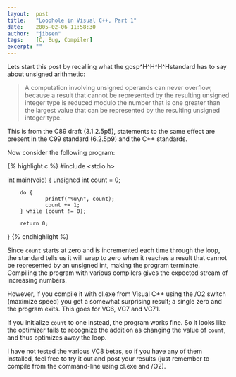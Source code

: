 ```yaml
---
layout:  post
title:   "Loophole in Visual C++, Part 1"
date:    2005-02-06 11:58:30
author:  "jibsen"
tags:    [C, Bug, Compiler]
excerpt: ""
---
```

Lets start this post by recalling what the gosp^H^H^H^Hstandard has to say
about unsigned arithmetic:

> A computation involving unsigned operands can never overflow, because a
> result that cannot be represented by the resulting unsigned integer type is
> reduced modulo the number that is one greater than the largest value that
> can be represented by the resulting unsigned integer type.

This is from the C89 draft (3.1.2.5p5), statements to the same effect are
present in the C99 standard (6.2.5p9) and the C++ standards.

Now consider the following program:

{% highlight c %}
#include <stdio.h>

int main(void)
{
        unsigned int count = 0;

        do {
                printf("%u\n", count);
                count += 1;
        } while (count != 0);

        return 0;
}
{% endhighlight %}

Since `count` starts at zero and is incremented each time through the loop,
the standard tells us it will wrap to zero when it reaches a result that
cannot be represented by an unsigned int, making the program terminate.
Compiling the program with various compilers gives the expected stream of
increasing numbers.

However, if you compile it with cl.exe from Visual C++ using the /O2 switch
(maximize speed) you get a somewhat surprising result; a single zero and the
program exits. This goes for VC6, VC7 and VC71.

If you initialize `count` to one instead, the program works fine. So it looks
like the optimizer fails to recognize the addition as changing the value of
`count`, and thus optimizes away the loop.

I have not tested the various VC8 betas, so if you have any of them installed,
feel free to try it out and post your results (just remember to compile from
the command-line using cl.exe and /O2).
